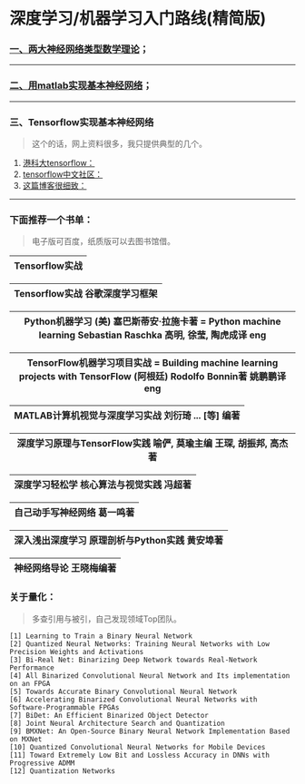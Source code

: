 
# 深度学习/机器学习入门路线(精简版)

### [一、两大神经网络类型数学理论](https://www.zybuluo.com/hanbingtao/note/433855)；
***
### [二、用matlab实现基本神经网络](https://blog.csdn.net/zhenyu_zhang/article/details/78266415?locationNum=3&fps=1)；
***
### 三、Tensorflow实现基本神经网络

> 这个的话，网上资料很多，我只提供典型的几个。

 1. [港科大tensorflow：](https://blog.csdn.net/sd19871122/article/details/78170392)
 2. [tensorflow中文社区：](http://www.tensorfly.cn/tfdoc/tutorials/overview.html)
 3. [这篇博客很细致：](https://blog.csdn.net/aliceyangxi1987/article/details/71911003)

***
### 下面推荐一个书单：

> 电子版可百度，纸质版可以去图书馆借。

|Tensorflow实战|  
|------------|


|Tensorflow实战 谷歌深度学习框架|  
|-----------------------|


|Python机器学习 (美) 塞巴斯蒂安·拉施卡著 = Python machine learning Sebastian Raschka 高明, 徐莹, 陶虎成译 eng|  
|----------------------------------------------------------------------------------------|


|TensorFlow机器学习项目实战 = Building machine learning projects with TensorFlow (阿根廷) Rodolfo Bonnin著 姚鹏鹏译 eng|  
|--------------------------------------------------------------------------------------------------------|


|MATLAB计算机视觉与深度学习实战 刘衍琦 ... [等] 编著|  
|-----------------------------------|


|深度学习原理与TensorFlow实践 喻俨, 莫瑜主编 王琛, 胡振邦, 高杰著|  
|-------------------------------------------|


|深度学习轻松学 核心算法与视觉实践 冯超著|  
|-----------------------|


|自己动手写神经网络 葛一鸣著|  
|----------------|

|深入浅出深度学习 原理剖析与Python实践 黄安埠著|
|-----------------------------|


|神经网络导论 王晓梅编著|  
|---------------|


### 关于量化：

> 多查引用与被引，自己发现领域Top团队。

```
[1] Learning to Train a Binary Neural Network
[2] Quantized Neural Networks: Training Neural Networks with Low Precision Weights and Activations
[3] Bi-Real Net: Binarizing Deep Network towards Real-Network Performance
[4] All Binarized Convolutional Neural Network and Its implementation on an FPGA
[5] Towards Accurate Binary Convolutional Neural Network
[6] Accelerating Binarized Convolutional Neural Networks with Software-Programmable FPGAs
[7] BiDet: An Efficient Binarized Object Detector
[8] Joint Neural Architecture Search and Quantization
[9] BMXNet: An Open-Source Binary Neural Network Implementation Based on MXNet
[10] Quantized Convolutional Neural Networks for Mobile Devices
[11] Toward Extremely Low Bit and Lossless Accuracy in DNNs with Progressive ADMM
[12] Quantization Networks
```


